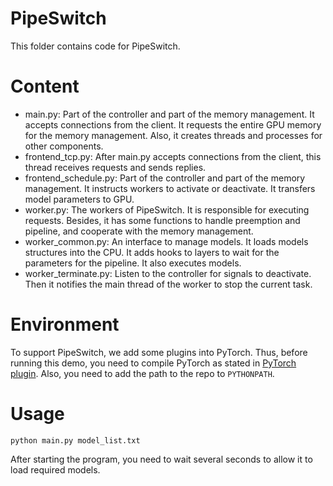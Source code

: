 # PipeSwitch
This folder contains code for PipeSwitch.

# Content
- main.py: Part of the controller and part of the memory management. It accepts connections from the client. It requests the entire GPU memory for the memory management. Also, it creates threads and processes for other components.
- frontend_tcp.py: After main.py accepts connections from the client, this thread receives requests and sends replies.
- frontend_schedule.py: Part of the controller and part of the memory management. It instructs workers to activate or deactivate. It transfers model parameters to GPU.
- worker.py: The workers of PipeSwitch. It is responsible for executing requests. Besides, it has some functions to handle preemption and pipeline, and cooperate with the memory management.
- worker_common.py: An interface to manage models. It loads models structures into the CPU. It adds hooks to layers to wait for the parameters for the pipeline. It also executes models.
- worker_terminate.py: Listen to the controller for signals to deactivate. Then it notifies the main thread of the worker to stop the current task.

# Environment
To support PipeSwitch, we add some plugins into PyTorch. Thus, before running this demo, you need to compile PyTorch as stated in [PyTorch plugin](https://github.com/netx-repo/PipeSwitch/tree/main/pytorch_plugin).
Also, you need to add the path to the repo to `PYTHONPATH`.

# Usage
```
python main.py model_list.txt
```
After starting the program, you need to wait several seconds to allow it to load required models.
